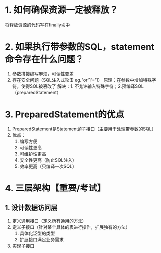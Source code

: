# 1. 如何确保资源一定被释放？
将释放资源的代码写在finally块中
# 2. 如果执行带参数的SQL，statement命令存在什么问题？
1. 参数拼接编写麻烦，可读性变差
2. 存在安全问题（SQL注入式攻击 eg. 'or'1'='1）
	原理：在参数中增加特殊字符，使得SQL被篡改了
	解决：1. 不允许输入特殊字符；2.预编译SQL（preparedStatement）
# 3. PreparedStatement的优点
1. PreparedStatement是Statement的子接口（主要用于处理带参数的SQL）
2. 优点：
	1. 编写方便
	2. 可读性更高
	3. 可维护性更高
	4. 安全性更高（防止SQL注入）
	5. 效率更高（只编译一次SQL）

# 4. 三层架构【重要/考试】
## 1. 设计数据访问层
1. 定义通用接口（定义所有通用的方法）
2. 定义子接口（针对某个具体的表进行操作，扩展独有的方法）
	1. 具体化泛型的类型
	2. 扩展接口满足业务需求
3. 实现子接口